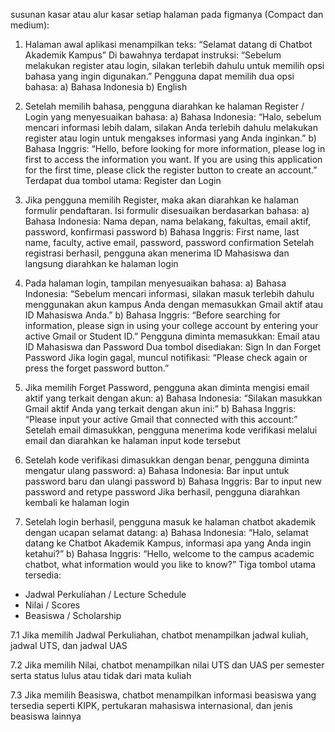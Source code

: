 susunan kasar atau alur kasar setiap halaman pada figmanya (Compact dan medium):


1. Halaman awal aplikasi menampilkan teks:
   “Selamat datang di Chatbot Akademik Kampus”
   Di bawahnya terdapat instruksi:
   “Sebelum melakukan register atau login, silakan terlebih dahulu untuk memilih opsi bahasa yang ingin digunakan.”
   Pengguna dapat memilih dua opsi bahasa:
   a) Bahasa Indonesia
   b) English

2. Setelah memilih bahasa, pengguna diarahkan ke halaman Register / Login yang menyesuaikan bahasa:
   a) Bahasa Indonesia:
   “Halo, sebelum mencari informasi lebih dalam, silakan Anda terlebih dahulu melakukan register atau login untuk mengakses informasi yang Anda inginkan.”
   b) Bahasa Inggris:
   “Hello, before looking for more information, please log in first to access the information you want. If you are using this application for the first time, please click the register button to create an account.”
   Terdapat dua tombol utama: Register dan Login

3. Jika pengguna memilih Register, maka akan diarahkan ke halaman formulir pendaftaran. Isi formulir disesuaikan berdasarkan bahasa:
   a) Bahasa Indonesia:
   Nama depan, nama belakang, fakultas, email aktif, password, konfirmasi password
   b) Bahasa Inggris:
   First name, last name, faculty, active email, password, password confirmation
   Setelah registrasi berhasil, pengguna akan menerima ID Mahasiswa dan langsung diarahkan ke halaman login

4. Pada halaman login, tampilan menyesuaikan bahasa:
   a) Bahasa Indonesia:
   “Sebelum mencari informasi, silakan masuk terlebih dahulu menggunakan akun kampus Anda dengan memasukkan Gmail aktif atau ID Mahasiswa Anda.”
   b) Bahasa Inggris:
   “Before searching for information, please sign in using your college account by entering your active Gmail or Student ID.”
   Pengguna diminta memasukkan: Email atau ID Mahasiswa dan Password
   Dua tombol disediakan: Sign In dan Forget Password
   Jika login gagal, muncul notifikasi:
   “Please check again or press the forget password button.”

5. Jika memilih Forget Password, pengguna akan diminta mengisi email aktif yang terkait dengan akun:
   a) Bahasa Indonesia:
   “Silakan masukkan Gmail aktif Anda yang terkait dengan akun ini:”
   b) Bahasa Inggris:
   “Please input your active Gmail that connected with this account:”
   Setelah email dimasukkan, pengguna menerima kode verifikasi melalui email dan diarahkan ke halaman input kode tersebut

6. Setelah kode verifikasi dimasukkan dengan benar, pengguna diminta mengatur ulang password:
   a) Bahasa Indonesia:
   Bar input untuk password baru dan ulangi password
   b) Bahasa Inggris:
   Bar to input new password and retype password
   Jika berhasil, pengguna diarahkan kembali ke halaman login

7. Setelah login berhasil, pengguna masuk ke halaman chatbot akademik dengan ucapan selamat datang:
   a) Bahasa Indonesia:
   “Halo, selamat datang ke Chatbot Akademik Kampus, informasi apa yang Anda ingin ketahui?”
   b) Bahasa Inggris:
   “Hello, welcome to the campus academic chatbot, what information would you like to know?”
   Tiga tombol utama tersedia:

* Jadwal Perkuliahan / Lecture Schedule
* Nilai / Scores
* Beasiswa / Scholarship

7.1 Jika memilih Jadwal Perkuliahan, chatbot menampilkan jadwal kuliah, jadwal UTS, dan jadwal UAS

7.2 Jika memilih Nilai, chatbot menampilkan nilai UTS dan UAS per semester serta status lulus atau tidak dari mata kuliah

7.3 Jika memilih Beasiswa, chatbot menampilkan informasi beasiswa yang tersedia seperti KIPK, pertukaran mahasiswa internasional, dan jenis beasiswa lainnya



